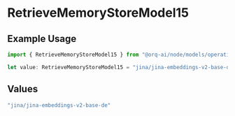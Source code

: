 # RetrieveMemoryStoreModel15

## Example Usage

```typescript
import { RetrieveMemoryStoreModel15 } from "@orq-ai/node/models/operations";

let value: RetrieveMemoryStoreModel15 = "jina/jina-embeddings-v2-base-de";
```

## Values

```typescript
"jina/jina-embeddings-v2-base-de"
```